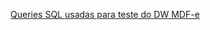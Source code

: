 [Queries SQL usadas para teste do DW MDF-e](https://ads.intra.fazenda.sp.gov.br/tfs/ADMIN/Wiki_Arquitetura/_wiki/wikis/Wiki_Arquitetura.wiki/272/Queries-SQL-usadas-para-teste-do-DW-MDF-e%E2%80%8B)
